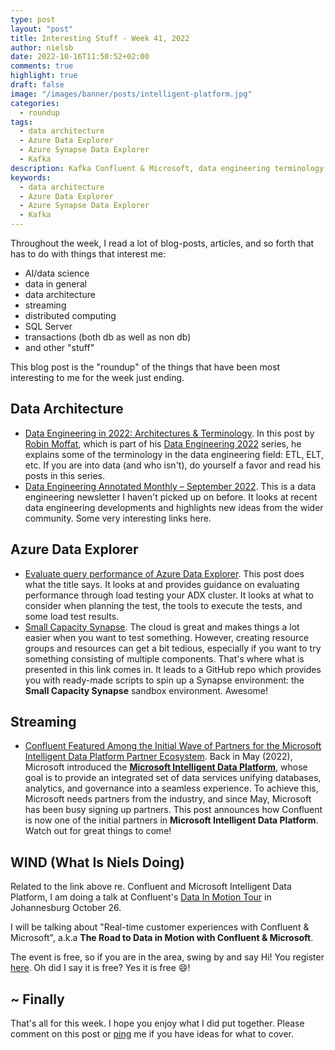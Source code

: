```yaml
---
type: post
layout: "post"
title: Interesting Stuff - Week 41, 2022
author: nielsb
date: 2022-10-16T11:50:52+02:00
comments: true
highlight: true
draft: false
image: "/images/banner/posts/intelligent-platform.jpg"
categories:
  - roundup
tags:
  - data architecture
  - Azure Data Explorer
  - Azure Synapse Data Explorer
  - Kafka
description: Kafka Confluent & Microsoft, data engineering terminology, load testing Azure Data Explorer, and other interesting topics.
keywords:
  - data architecture
  - Azure Data Explorer
  - Azure Synapse Data Explorer
  - Kafka   
---
```


Throughout the week, I read a lot of blog-posts, articles, and so forth that has to do with things that interest me:

* AI/data science
* data in general
* data architecture
* streaming
* distributed computing
* SQL Server
* transactions (both db as well as non db)
* and other "stuff"

This blog post is the "roundup" of the things that have been most interesting to me for the week just ending.

<!--more-->

## Data Architecture

* [Data Engineering in 2022: Architectures & Terminology][1]. In this post by [Robin Moffat][rmoff], which is part of his [Data Engineering 2022][2] series, he explains some of the terminology in the data engineering field: ETL, ELT, etc. If you are into data (and who isn't), do yourself a favor and read his posts in this series.
* [Data Engineering Annotated Monthly – September 2022][3]. This is a data engineering newsletter I haven't picked up on before. It looks at recent data engineering developments and highlights new ideas from the wider community. Some very interesting links here.

## Azure Data Explorer

* [Evaluate query performance of Azure Data Explorer][4]. This post does what the title says. It looks at and provides guidance on evaluating performance through load testing your ADX cluster. It looks at what to consider when planning the test, the tools to execute the tests, and some load test results.
* [Small Capacity Synapse][5]. The cloud is great and makes things a lot easier when you want to test something. However, creating resource groups and resources can get a bit tedious, especially if you want to try something consisting of multiple components. That's where what is presented in this link comes in. It leads to a GitHub repo which provides you with ready-made scripts to spin up a Synapse environment: the **Small Capacity Synapse** sandbox environment. Awesome!

## Streaming

* [Confluent Featured Among the Initial Wave of Partners for the Microsoft Intelligent Data Platform Partner Ecosystem][6]. Back in May (2022), Microsoft introduced the [**Microsoft Intelligent Data Platform**][7], whose goal is to provide an integrated set of data services unifying databases, analytics, and governance into a seamless experience. To achieve this, Microsoft needs partners from the industry, and since May, Microsoft has been busy signing up partners. This post announces how Confluent is now one of the initial partners in **Microsoft Intelligent Data Platform**. Watch out for great things to come!

## WIND (What Is Niels Doing)

Related to the link above re. Confluent and Microsoft Intelligent Data Platform, I am doing a talk at Confluent's [Data In Motion Tour][8] in Johannesburg October 26.

I will be talking about "Real-time customer experiences with Confluent & Microsoft", a.k.a **The Road to Data in Motion with Confluent & Microsoft**. 

The event is free, so if you are in the area, swing by and say Hi! You register [here][9]. Oh did I say it is free? Yes it is free :smile:!

## ~ Finally

That's all for this week. I hope you enjoy what I did put together. Please comment on this post or [ping][ma] me if you have ideas for what to cover.

[ma]: mailto:niels.it.berglund@gmail.com
[mp]: https://blog.acolyer.org
[iq]: https://www.infoq.com/
[ew]: http://sqlonice.com/
[re]: http://blog.revolutionanalytics.com
[sqsk]: https://www.sqlskills.com
[mdaveyblog]: https://mdavey.wordpress.com/
[charlblog]: https://charlla.com/

[jovpop]: https://twitter.com/JovanPop_MSFT
[bobw]: https://twitter.com/bobwardms
[revod]: https://twitter.com/revodavid
[lonny]: https://twitter.com/sqL_handLe
[ewtw]: https://twitter.com/sqlOnIce
[buckw]: https://twitter.com/BuckWoodyMSFT
[mattw]: https://twitter.com/matthewwarren
[murba]: https://twitter.com/muratdemirbas
[daveda]: https://twitter.com/davidthecoder
[adcol]: https://twitter.com/adriancolyer
[jesrod]: https://twitter.com/jrdothoughts
[tomaz]: https://twitter.com/tomaz_tsql
[dataart]: https://twitter.com/dataartisans
[luis]: https://twitter.com/luis_de_sousa
[benstop]: https://twitter.com/benstopford
[conflu]: https://twitter.com/confluentinc
[tylert]: https://twitter.com/tyler_treat
[andrewng]: https://twitter.com/AndrewYNg
[lawr]: https://twitter.com/bytezn
[jue]: https://twitter.com/b0rk
[yan]: https://twitter.com/theburningmonk
[danny]: https://twitter.com/g9yuayon
[rmoff]: https://twitter.com/rmoff
[ryansw]: https://twitter.com/ryanswanstrom
[pabloc]: https://twitter.com/pabloc_ds
[mklep]: https://twitter.com/martinkl
[mdavey]: https://twitter.com/matt_davey
[jboner]: https://twitter.com/jboner
[joeduff]: https://twitter.com/funcOfJoe
[charl]: https://twitter.com/charllamprecht
[dbricks]: https://twitter.com/databricks
[adsit]: https://twitter.com/SitnikAdam
[vicky]: https://twitter.com/vickyharp
[dscentral]: https://twitter.com/DataScienceCtrl
[natemc]: https://twitter.com/natemcmaster
[ads]: https://twitter.com/azuredatastudio
[travw]: https://twitter.com/radtravis
[emilk]: https://twitter.com/IsTheArchitect
[netflx]: https://netflixtechblog.com/

[1]: https://rmoff.net/2022/10/02/data-engineering-in-2022-architectures-terminology/
[2]: https://rmoff.net/2022/09/14/stretching-my-legs-in-the-data-engineering-ecosystem-in-2022/
[3]: https://blog.jetbrains.com/big-data-tools/2022/10/10/data-engineering-annotated-monthly-september-2022/
[4]: https://techcommunity.microsoft.com/t5/azure-data-explorer-blog/evaluate-query-performance-of-azure-data-explorer/ba-p/3618005
[5]: https://github.com/jornica/small-capacity-synapse
[6]: https://www.confluent.io/blog-v2/confluent-featured-among-the-initial-wave-of-partners-for-the-Microsoft-Intelligent-Data-Platform-Partner-Ecosystem/
[7]: https://www.microsoft.com/en-us/microsoft-cloud/solutions/intelligent-data-platform
[8]: https://events.confluent.io/datainmotiontour
[9]: https://events.confluent.io/datainmotiontour-johannesburg
